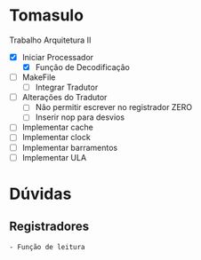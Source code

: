 # Tomasulo
Trabalho Arquitetura II

- [x] Iniciar Processador
  - [x] Função de Decodificação
- [ ] MakeFile
  - [ ] Integrar Tradutor
- [ ] Alterações do Tradutor
  - [ ] Não permitir escrever no registrador ZERO
  - [ ] Inserir nop para desvios
- [ ] Implementar cache
- [ ] Implementar clock
- [ ] Implementar barramentos
- [ ] Implementar ULA

# Dúvidas
## Registradores
    - Função de leitura

